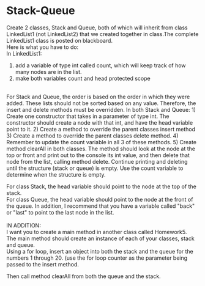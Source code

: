 # Stack-Queue
Create 2 classes, Stack and Queue, both of which will inherit from class LinkedList1 (not LinkedList2) that we created together in class.The complete LinkedList1 class is posted on blackboard.  
Here is what you have to do:  
In LinkedList1:  
1) add a variable of type int called count, which will keep track of how many nodes are in the list.  
2) make both variables count and head protected scope  
<br/>
For Stack and Queue, the order is based on the order in which they were added. These lists should not be sorted based on any value.  
Therefore, the insert and delete methods must be overridden.  
In both Stack and Queue:  
1) Create one constructor that takes in a parameter of type int.  
The constructor should create a node with that int, and have the head variable point to it.  
2) Create a method to override the parent classes insert method  
3) Create a method to override the parent classes delete method.  
4) Remember to update the count variable in all 3 of these methods.  
5) Create method clearAll in both classes. The method should look at the node at the top or front and print out to the console its int value, and then delete that node from the list, calling method delete. Continue printing and deleting until the structure (stack or queue) is empty. Use the count variable to determine when the structure is empty.  

For class Stack, the head variable should point to the node at the top of the stack.  
For class Queue, the head variable should point to the node at the front of the queue. In addition, I recommend that you have a variable called "back" or "last" to point to the last node in the list.  
<br/>
IN ADDITION:  
I want you to create a main method in another class called Homework5.  
The main method should create an instance of each of your classes, stack and queue.  
Using a for loop, insert an object into both the stack and the queue for the numbers 1 through 20. (use the for loop counter as the parameter being passed to the insert method.  

Then call method clearAll from both the queue and the stack.  


